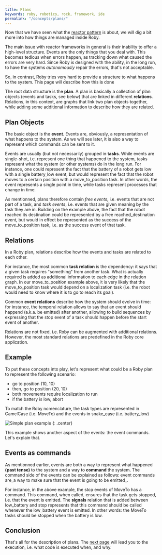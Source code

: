 ```yaml
---
title: Plans
keywords: roby, robotics, rock, framework, ide
permalink: "/concepts/plans/"
---
```


Now that we have seen what the [reactor pattern](reactor.html) is about, we will
dig a bit more into how things are managed inside Roby.

The main issue with reactor frameworks in general is their inability to offer a
high-level structure. Events are the only things that you deal with. This
becomes tedious when errors happen, as tracking down what caused the errors are
very hard. Since Roby is designed with the ability, in the long run, to have
the systems _autonomously_ repair the errors, that's not acceptable.

So, in contrast, Roby tries very hard to provide a structure to what happens to the
system. This page will describe how this is done

The root data structure is the __plan__. A plan is basically a collection of plan objects
(events and tasks, see below) that are linked in different __relations__. Relations,
in this context, are graphs that link two plan objects together, while adding some
additional information to describe how they are related.

Plan Objects
------------
The basic object is the __event__. Events are, obviously, a representation of
what happens to the system. As we will see later, it is also a way to represent
which commands can be sent to it.

Events are usually (but not necessarily) grouped in **tasks**. While events are
single-shot, i.e. represent one thing that happened to the system, tasks
represent what the system (or other systems) do in the long run. For instance,
one could represent the fact that the battery of a robot gets low with a single
battery_low event, but would represent the fact that the robot moves to a certain
position with a move_to_position task. In other words, the event represents a
single point in time, while tasks represent processes that change in time.

As mentionned, plans therefore contain _free events_, i.e. events that are not
part of a task, and _task events_, i.e. events that are given meaning by the
task they are in. Building on the example above, the fact that the robot
reached its destination could be represented by a free reached_destination
event, but would in effect be represented as the success of the
move_to_position task, i.e. as the success event of that task.

Relations
---------
In a Roby plan, relations describe how the events and tasks are related to each
other.

For instance, the most common __task relation__ is the dependency: it says that
a given task requires "something" from another task. What is actually required
is added as additional information to each edge in the relation graph. In our
move_to_position example above, it is very likely that the move_to_position task
would depend on a localization task (i.e. the robot would need to know where it
is to go to reach its goal).

Common __event relations__ describe how the system should evolve in time: for
instance, the temporal relation allows to say that an event should happend (a.k.a.
be emitted) after another, allowing to build sequences by expressing that the stop
event of a task should happen before the start event of another.

Relations are not fixed, i.e. Roby can be augmented with additional relations.
However, the most standard relations are predefined in the Roby core
application.

Example
-------
To put these concepts into play, let's represent what could be a Roby plan to
represent the following scenario:
 
 * go to position (10, 10)
 * then, go to position (20, 10)
 * both movements require localization to run
 * if the battery is low, abort

To match the Roby nomenclature, the task types are represented in CamelCase
(i.e. MoveTo) and the events in snake_case (i.e. battery_low)

![Simple plan example](simple_plan_example.png)
{: .center}

This example shows another aspect of the events: the event commands. Let's
explain that.

Events as commands
------------------
As mentionned earlier, events are both a way to represent what happened __(past
tense)__ to the system and a way to __command__ the system. The command side of
the events can be explained as follows: event commands are_a way to make sure
that the event is going to be emitted_.

For instance, in the above example, the stop events of MoveTo has a command.
This command, when called, ensures that the task gets stopped, i.e. that the
event is emitted. The __signals__ relation that is added between low_battery and
stop represents that this command should be called whenever the low_battery
event is emitted. In other words: the MoveTo tasks should be stopped when the
battery is low.

Conclusion
----------
That's all for the description of plans. The [next page](execution.html) will lead you to the
execution, i.e. what code is executed when, and why.
